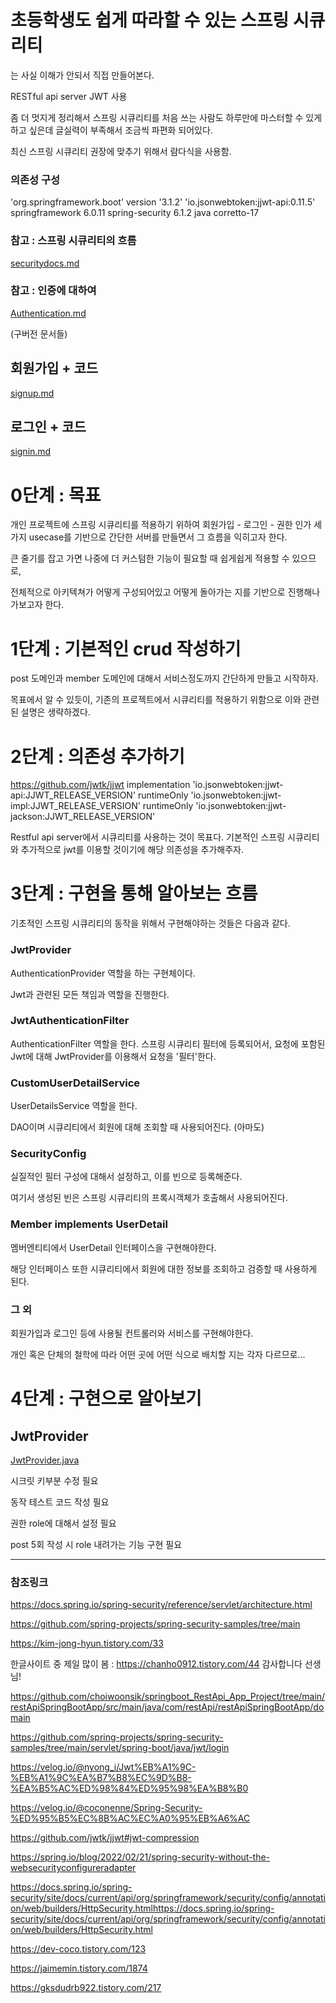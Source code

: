 # 초등학생도 쉽게 따라할 수 있는 스프링 시큐리티

는 사실 이해가 안되서 직접 만들어본다.

RESTful api server
JWT 사용

좀 더 멋지게 정리해서 스프링 시큐리티를 처음 쓰는 사람도 하루만에 마스터할 수 있게 하고 싶은데
글실력이 부족해서 조금씩 파편화 되어있다.

최신 스프링 시큐리티 권장에 맞추기 위해서 람다식을 사용함.


### 의존성 구성
'org.springframework.boot' version '3.1.2'
'io.jsonwebtoken:jjwt-api:0.11.5'
springframework 6.0.11
spring-security 6.1.2
java corretto-17

### 참고 : 스프링 시큐리티의 흐름
[securitydocs.md](docs%2Fsecuritydocs.md)

### 참고 : 인증에 대하여
[Authentication.md](docs%2FAuthentication.md)

(구버전 문서들)
## 회원가입 + 코드
[signup.md](docs%2Fsignup.md)

## 로그인 + 코드
[signin.md](docs%2Fsignin.md)


# 0단계 : 목표

개인 프로젝트에 스프링 시큐리티를 적용하기 위하여 회원가입 - 로그인 - 권한 인가
세가지 usecase를 기반으로 간단한 서버를 만들면서 그 흐름을 익히고자 한다.

큰 줄기를 잡고 가면 나중에 더 커스텀한 기능이 필요할 때 쉽게쉽게 적용할 수 있으므로,

전체적으로 아키텍쳐가 어떻게 구성되어있고 어떻게 돌아가는 지를 기반으로 진행해나가보고자 한다.

# 1단계 : 기본적인 crud 작성하기

post 도메인과 member 도메인에 대해서 서비스정도까지 간단하게 만들고 시작하자.

목표에서 알 수 있듯이, 기존의 프로젝트에서 시큐리티를 적용하기 위함으로 이와 관련된 설명은 생략하겠다.


# 2단계 : 의존성 추가하기

https://github.com/jwtk/jjwt
implementation 'io.jsonwebtoken:jjwt-api:JJWT_RELEASE_VERSION'
runtimeOnly 'io.jsonwebtoken:jjwt-impl:JJWT_RELEASE_VERSION'
runtimeOnly 'io.jsonwebtoken:jjwt-jackson:JJWT_RELEASE_VERSION'


Restful api server에서 시큐리티를 사용하는 것이 목표다.
기본적인 스프링 시큐리티와 추가적으로 jwt를 이용할 것이기에 해당 의존성을 추가해주자.

# 3단계 : 구현을 통해 알아보는 흐름

기초적인 스프링 시큐리티의 동작을 위해서 구현해야하는 것들은 다음과 같다.

### JwtProvider

AuthenticationProvider 역할을 하는 구현체이다.

Jwt과 관련된 모든 책임과 역할을 진행한다.

### JwtAuthenticationFilter

AuthenticationFilter 역할을 한다.
스프링 시큐리티 필터에 등록되어서, 요청에 포함된 Jwt에 대해 JwtProvider를 이용해서 요청을 '필터'한다.

### CustomUserDetailService

UserDetailsService 역할을 한다.

DAO이며 시큐리티에서 회원에 대해 조회할 때 사용되어진다. (아마도)

### SecurityConfig

실질적인 필터 구성에 대해서 설정하고, 이를 빈으로 등록해준다.

여기서 생성된 빈은 스프링 시큐리티의 프록시객체가 호출해서 사용되어진다.

### Member implements UserDetail

멤버엔티티에서 UserDetail 인터페이스을 구현해야한다.

해당 인터페이스 또한 시큐리티에서 회원에 대한 정보를 조회하고 검증할 때 사용하게 된다.

### 그 외

회원가입과 로그인 등에 사용될 컨트롤러와 서비스를 구현해야한다.

개인 혹은 단체의 철학에 따라 어떤 곳에 어떤 식으로 배치할 지는 각자 다르므로...

# 4단계 : 구현으로 알아보기

## JwtProvider

[JwtProvider.java](src%2Fmain%2Fjava%2Fcom%2Fex%2Flab%2Fsecurity%2FJwtProvider.java)

시크릿 키부분 수정 필요

동작 테스트 코드 작성 필요

권한 role에 대해서 설정 필요

post 5회 작성 시 role 내려가는 기능 구현 필요




---

### 참조링크

https://docs.spring.io/spring-security/reference/servlet/architecture.html

https://github.com/spring-projects/spring-security-samples/tree/main

https://kim-jong-hyun.tistory.com/33

한글사이트 중 제일 많이 봄 : https://chanho0912.tistory.com/44
감사합니다 선생님!

https://github.com/choiwoonsik/springboot_RestApi_App_Project/tree/main/restApiSpringBootApp/src/main/java/com/restApi/restApiSpringBootApp/domain

https://github.com/spring-projects/spring-security-samples/tree/main/servlet/spring-boot/java/jwt/login

https://velog.io/@nyong_i/Jwt%EB%A1%9C-%EB%A1%9C%EA%B7%B8%EC%9D%B8-%EA%B5%AC%ED%98%84%ED%95%98%EA%B8%B0

https://velog.io/@coconenne/Spring-Security-%ED%95%B5%EC%8B%AC%EC%A0%95%EB%A6%AC

https://github.com/jwtk/jjwt#jwt-compression

https://spring.io/blog/2022/02/21/spring-security-without-the-websecurityconfigureradapter

https://docs.spring.io/spring-security/site/docs/current/api/org/springframework/security/config/annotation/web/builders/HttpSecurity.htmlhttps://docs.spring.io/spring-security/site/docs/current/api/org/springframework/security/config/annotation/web/builders/HttpSecurity.html

https://dev-coco.tistory.com/123

https://jaimemin.tistory.com/1874

https://gksdudrb922.tistory.com/217